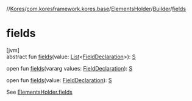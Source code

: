 //[Kores](../../../../index.md)/[com.koresframework.kores.base](../../index.md)/[ElementsHolder](../index.md)/[Builder](index.md)/[fields](fields.md)

# fields

[jvm]\
abstract fun [fields](fields.md)(value: [List](https://kotlinlang.org/api/latest/jvm/stdlib/kotlin.collections/-list/index.html)<[FieldDeclaration](../../-field-declaration/index.md)>): [S](index.md)

open fun [fields](fields.md)(vararg values: [FieldDeclaration](../../-field-declaration/index.md)): [S](index.md)

open fun [fields](fields.md)(value: [FieldDeclaration](../../-field-declaration/index.md)): [S](index.md)

See [ElementsHolder.fields](../fields.md)
